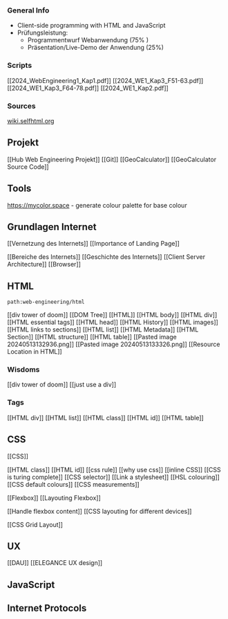 ### General Info
- Client-side programming with HTML and JavaScript
- Prüfungsleistung:
	- Programmentwurf Webanwendung ($75\%$ )
	- Präsentation/Live-Demo der Anwendung ($25\%$)
### Scripts
[[2024_WebEngineering1_Kap1.pdf]]
[[2024_WE1_Kap3_F51-63.pdf]]
[[2024_WE1_Kap3_F64-78.pdf]]
[[2024_WE1_Kap2.pdf]]



### Sources
[wiki.selfhtml.org](https://wiki.selfhtml.org)

## Projekt
[[Hub Web Engineering Projekt]]
[[Git]]
[[GeoCalculator]]
[[GeoCalculator Source Code]]

## Tools
https://mycolor.space - generate colour palette for base colour



## Grundlagen Internet
[[Vernetzung des Internets]]
[[Importance of Landing Page]]

[[Bereiche des Internets]]
[[Geschichte des Internets]]
[[Client Server Architecture]]
[[Browser]]


## HTML
```expander
path:web-engineering/html
```
[[div tower of doom]]
[[DOM Tree]]
[[HTML]]
[[HTML body]]
[[HTML div]]
[[HTML essential tags]]
[[HTML head]]
[[HTML History]]
[[HTML images]]
[[HTML links to sections]]
[[HTML list]]
[[HTML Metadata]]
[[HTML Section]]
[[HTML structure]]
[[HTML table]]
[[Pasted image 20240513132936.png]]
[[Pasted image 20240513133326.png]]
[[Resource Location in HTML]]

### Wisdoms
[[div tower of doom]]
[[just use a div]]

### Tags
[[HTML div]]
[[HTML list]]
[[HTML class]]
[[HTML id]]
[[HTML table]]


## CSS
[[CSS]]

[[HTML class]]
[[HTML id]]
[[css rule]]
[[why use css]]
[[inline CSS]]
[[CSS is turing complete]]
[[CSS selector]]
[[Link a stylesheet]]
[[HSL colouring]]
[[CSS default colours]]
[[CSS measurements]]


[[Flexbox]]
[[Layouting Flexbox]]

[[Handle flexbox content]]
[[CSS layouting for different devices]]


[[CSS Grid Layout]]


## UX
[[DAU]]
[[ELEGANCE UX design]]


## JavaScript


## Internet Protocols



